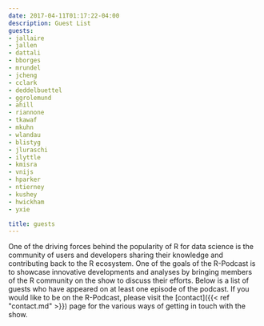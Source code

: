 ```yaml
---
date: 2017-04-11T01:17:22-04:00
description: Guest List
guests:
- jallaire
- jallen
- dattali
- bborges
- mrundel
- jcheng
- cclark
- deddelbuettel
- ggrolemund
- ahill
- riannone
- tkawaf
- mkuhn
- wlandau
- blistyg
- jluraschi
- ilyttle
- kmisra
- vnijs
- hparker
- ntierney
- kushey
- hwickham
- yxie

title: guests
---
```


One of the driving forces behind the popularity of R for data science is the community of users and developers sharing their knowledge and contributing back to the R ecosystem.  One of the goals of the R-Podcast is to showcase innovative developments and analyses by bringing members of the R community on the show to discuss their efforts.  Below is a list of guests who have appeared on at least one episode of the podcast.  If you would like to be on the R-Podcast, please visit the [contact]({{< ref "contact.md" >}}) page for the various ways of getting in touch with the show.
